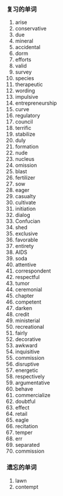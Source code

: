 ### 复习的单词

1. arise
2. conservative
3. due
4. mineral
5. accidental
6. dorm
7. efforts
8. valid
9. survey
10. species
11. therapeutic
12. wording
13. impulsive
14. entrepreneurship
15. curve
16. regulatory
17. council
18. terrific
19. stabilize
20. duly
21. formation
22. nude
23. nucleus
24. omission
25. blast
26. fertilizer
27. sow
28. eager
29. casualty
30. cultivate
31. initiation
32. dialog
33. Confucian
34. shed
35. exclusive
36. favorable
37. entirety
38. AIDS
39. soda
40. attentive
41. correspondent
42. respectful
43. tumor
44. ceremonial
45. chapter
46. competent
47. darken
48. credit
49. ministerial
50. recreational
51. fairly
52. decorative
53. awkward
54. inquisitive
55. commission
56. disruptive
57. energetic
58. respectively
59. argumentative
60. behave
61. commercialize
62. doubtful
63. effect
64. retail
65. eagle
66. recitation
67. temper
68. err
69. separated
70. commission





### 遗忘的单词

1. lawn
2. contempt

